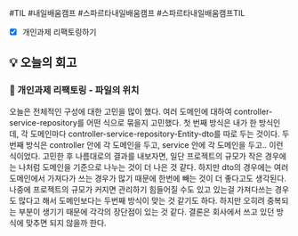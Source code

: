 #TIL #내일배움캠프 #스파르타내일배움캠프 #스파르타내일배움캠프TIL 

- [x] 개인과제 리팩토링하기

## 💡 오늘의 회고
### 👀 개인과제 리팩토링 - 파일의 위치
오늘은 전체적인 구성에 대한 고민을 많이 했다. 여러 도메인에 대하여 controller-service-repository를 어떤 식으로 묶을지 고민했다. 첫 번째 방식은 내가 한 방식인데, 각 도메인마다 controller-service-repository-Entity-dto를 따로 두는 것이다. 두 번째 방식은 controller 안에 각 도메인을 두고, service 안에 각 도메인을 두고.. 이런 식이었다. 고민한 후 나름대로의 결과를 내보자면, 일단 프로젝트의 규모가 작은 경우에는 나처럼 도메인을 기준으로 나누는 것이 더 나은 것 같다. 하지만 dto의 경우에는 여러 도메인에서 가져다가 쓰는 경우가 많기 때문에 한번에 빼는 것이 더 좋다고도 생각된다. 나중에 프로젝트의 규모가 커지면 관리하기 힘들어질 수도 있고 있는걸 가져다쓰는 경우도 많다고 해서 도메인보다는 두번째 방식이 맞는 것 같기도 하다. 하지만 오히려 중복되는 부분이 생기기 때문에 각각의 장단점이 있는 것 같다. 결론은 회사에서 쓰고 있던 방식에 맞추면 되지 않을까 한다.
